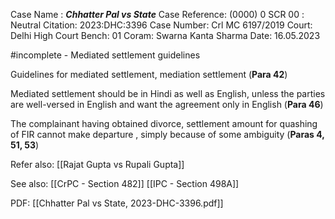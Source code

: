Case Name : ***Chhatter Pal vs State***
Case Reference: (0000) 0 SCR 00 :  
Neutral Citation: 2023:DHC:3396
Case Number: Crl MC 6197/2019
Court: Delhi High Court
Bench: 01
Coram: Swarna Kanta Sharma
Date: 16.05.2023

#incomplete  - Mediated settlement guidelines

Guidelines for mediated settlement, mediation settlement (**Para 42**)

Mediated settlement should be in Hindi as well as English, unless the parties are well-versed in English and want the agreement only in English (**Para 46**)

The complainant having obtained divorce, settlement amount for quashing of FIR cannot make departure , simply because of some ambiguity (**Paras 4, 51, 53**)

Refer also:
[[Rajat Gupta vs Rupali Gupta]]

See also:
[[CrPC - Section 482]]
[[IPC - Section 498A]]

PDF:
[[Chhatter Pal vs State, 2023-DHC-3396.pdf]]